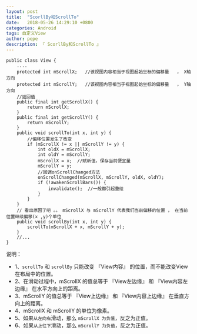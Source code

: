 ```yaml
---
layout: post
title:  "ScorllBy和ScrollTo"
date:   2018-05-26 14:29:10 +0800
categories: Android
tags: 自定义View
author: pepe
description: 『 ScorllBy和ScrollTo 』
---
```


```
public class View {
    ....
    protected int mScrollX;   //该视图内容相当于视图起始坐标的偏移量   ， X轴 方向
    protected int mScrollY;   //该视图内容相当于视图起始坐标的偏移量   ， Y轴方向
    //返回值
    public final int getScrollX() {
        return mScrollX;
    }
    public final int getScrollY() {
        return mScrollY;
    }
    public void scrollTo(int x, int y) {
        //偏移位置发生了改变
        if (mScrollX != x || mScrollY != y) {
            int oldX = mScrollX;
            int oldY = mScrollY;
            mScrollX = x;  //赋新值，保存当前便宜量
            mScrollY = y;
            //回调onScrollChanged方法
            onScrollChanged(mScrollX, mScrollY, oldX, oldY);
            if (!awakenScrollBars()) {
                invalidate();  //一般都引起重绘
            }
        }
    }
    // 看出原因了吧 。。 mScrollX 与 mScrollY 代表我们当前偏移的位置 ， 在当前位置继续偏移(x ,y)个单位
    public void scrollBy(int x, int y) {
        scrollTo(mScrollX + x, mScrollY + y);
    }
    //...
}
```
说明：

* 1、`scrollTo` 和 `scrollBy` 只能改变 『View内容』 的位置，而不能改变View在布局中的位置。
* 2、在滑动过程中，mScrollX 的值总等于 『View左边缘』 和 『View内容左边缘』 在水平方向上的距离。
* 3、mScrollY 的值总等于 『View上边缘』 和 『View内容上边缘』 在垂直方向上的距离。
* 4、mScrollX 和 mScrollY 的单位为像素。
* 5、如果`从左向右`滑动，那么 `mScrollX 为负值`，反之为正值。
* 6、如果`从上往下`滑动，那么 `mScrollY 为负值`，反之为正值。

































